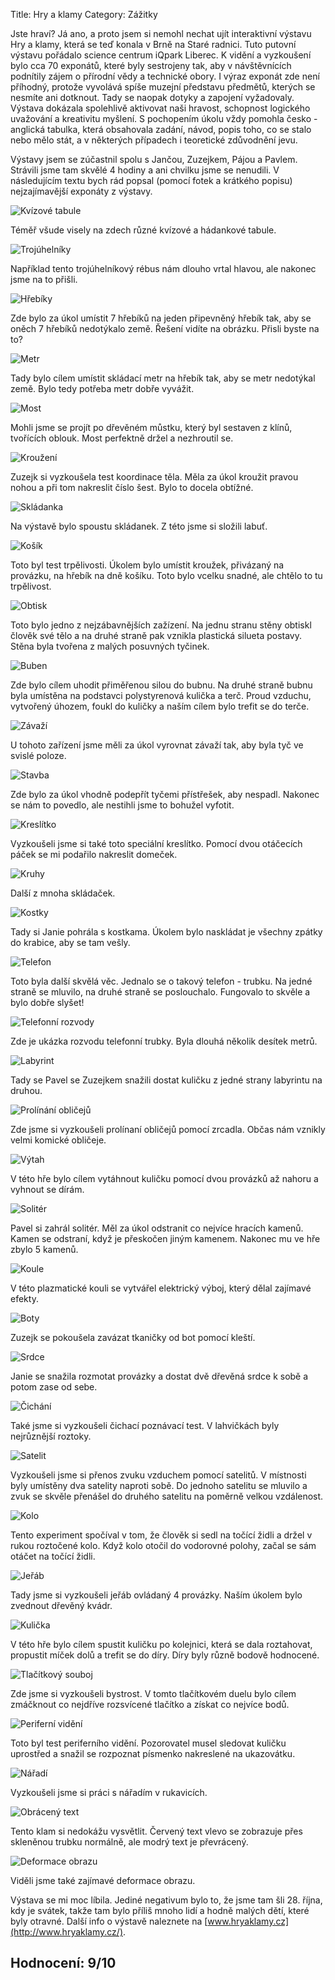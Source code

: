 Title: Hry a klamy
Category: Zážitky

Jste hraví? Já ano, a proto jsem si nemohl nechat ujít interaktivní
výstavu Hry a klamy, která se teď konala v Brně na Staré radnici. Tuto
putovní výstavu pořádalo science centrum iQpark Liberec. K vidění a
vyzkoušení bylo cca 70 exponátů, které byly sestrojeny tak, aby v
návštěvnících podnítily zájem o přírodní vědy a technické obory. I výraz
exponát zde není příhodný, protože vyvolává spíše muzejní představu
předmětů, kterých se nesmíte ani dotknout. Tady se naopak dotyky a
zapojení vyžadovaly. Výstava dokázala spolehlivě aktivovat naši hravost,
schopnost logického uvažování a kreativitu myšlení. S pochopením úkolu
vždy pomohla česko - anglická tabulka, která obsahovala zadání, návod,
popis toho, co se stalo nebo mělo stát, a v některých případech i
teoretické zdůvodnění jevu.

Výstavy jsem se zúčastnil spolu s Jančou, Zuzejkem, Pájou a Pavlem.
Strávili jsme tam skvělé 4 hodiny a ani chvilku jsme se nenudili. V
následujícím textu bych rád popsal (pomocí fotek a krátkého popisu)
nejzajímavější exponáty z výstavy.

![Kvízové tabule]({static}images/hry-a-klamy-01.jpg)

Téměř všude visely na zdech různé kvízové a hádankové tabule.

![Trojúhelníky]({static}images/hry-a-klamy-02.jpg)

Například tento trojúhelníkový rébus nám dlouho vrtal hlavou, ale
nakonec jsme na to přišli.

![Hřebíky]({static}images/hry-a-klamy-03.jpg)

Zde bylo za úkol umístit 7 hřebíků na jeden připevněný hřebík tak, aby
se oněch 7 hřebíků nedotýkalo země. Řešení vidíte na obrázku. Přisli
byste na to?

![Metr]({static}images/hry-a-klamy-04.jpg)

Tady bylo cílem umístit skládací metr na hřebík tak, aby se metr
nedotýkal země. Bylo tedy potřeba metr dobře vyvážit.

![Most]({static}images/hry-a-klamy-05.jpg)

Mohli jsme se projít po dřevěném můstku, který byl sestaven z klínů,
tvořících oblouk. Most perfektně držel a nezhroutil se.

![Kroužení]({static}images/hry-a-klamy-06.jpg)

Zuzejk si vyzkoušela test koordinace těla. Měla za úkol kroužit pravou
nohou a při tom nakreslit číslo šest. Bylo to docela obtížné.

![Skládanka]({static}images/hry-a-klamy-07.jpg)

Na výstavě bylo spoustu skládanek. Z této jsme si složili labuť.

![Košík]({static}images/hry-a-klamy-08.jpg)

Toto byl test trpělivosti. Úkolem bylo umístit kroužek, přivázaný na
provázku, na hřebík na dně košíku. Toto bylo vcelku snadné, ale chtělo
to tu trpělivost.

![Obtisk]({static}images/hry-a-klamy-09.jpg)

Toto bylo jedno z nejzábavnějších zažízení. Na jednu stranu stěny
obtiskl člověk své tělo a na druhé straně pak vznikla plastická silueta
postavy. Stěna byla tvořena z malých posuvných tyčinek.

![Buben]({static}images/hry-a-klamy-10.jpg)

Zde bylo cílem uhodit přiměřenou silou do bubnu. Na druhé straně bubnu
byla umístěna na podstavci polystyrenová kulička a terč. Proud vzduchu,
vytvořený úhozem, foukl do kuličky a naším cílem bylo trefit se do
terče.

![Závaží]({static}images/hry-a-klamy-11.jpg)

U tohoto zařízení jsme měli za úkol vyrovnat závaží tak, aby byla tyč ve
svislé poloze.

![Stavba]({static}images/hry-a-klamy-12.jpg)

Zde bylo za úkol vhodně podepřít tyčemi přístřešek, aby nespadl. Nakonec
se nám to povedlo, ale nestihli jsme to bohužel vyfotit.

![Kreslítko]({static}images/hry-a-klamy-13.jpg)

Vyzkoušeli jsme si také toto speciální kreslítko. Pomocí dvou otáčecích
páček se mi podařilo nakreslit domeček.

![Kruhy]({static}images/hry-a-klamy-14.jpg)

Další z mnoha skládaček.

![Kostky]({static}images/hry-a-klamy-15.jpg)

Tady si Janie pohrála s kostkama. Úkolem bylo naskládat je všechny
zpátky do krabice, aby se tam vešly.

![Telefon]({static}images/hry-a-klamy-16.jpg)

Toto byla další skvělá věc. Jednalo se o takový telefon - trubku. Na
jedné straně se mluvilo, na druhé straně se poslouchalo. Fungovalo to
skvěle a bylo dobře slyšet!

![Telefonní rozvody]({static}images/hry-a-klamy-17.jpg)

Zde je ukázka rozvodu telefonní trubky. Byla dlouhá několik desítek
metrů.

![Labyrint]({static}images/hry-a-klamy-18.jpg)

Tady se Pavel se Zuzejkem snažili dostat kuličku z jedné strany
labyrintu na druhou.

![Prolínání obličejů]({static}images/hry-a-klamy-19.jpg)

Zde jsme si vyzkoušeli prolínaní obličejů pomocí zrcadla. Občas nám
vznikly velmi komické obličeje.

![Výtah]({static}images/hry-a-klamy-20.jpg)

V této hře bylo cílem vytáhnout kuličku pomocí dvou provázků až nahoru a
vyhnout se dírám.

![Solitér]({static}images/hry-a-klamy-21.jpg)

Pavel si zahrál solitér. Měl za úkol odstranit co nejvíce hracích
kamenů. Kamen se odstraní, když je přeskočen jiným kamenem. Nakonec mu
ve hře zbylo 5 kamenů.

![Koule]({static}images/hry-a-klamy-22.jpg)

V této plazmatické kouli se vytvářel elektrický výboj, který dělal
zajímavé efekty.

![Boty]({static}images/hry-a-klamy-23.jpg)

Zuzejk se pokoušela zavázat tkaničky od bot pomocí kleští.

![Srdce]({static}images/hry-a-klamy-24.jpg)

Janie se snažila rozmotat provázky a dostat dvě dřevěná srdce k sobě a
potom zase od sebe.

![Čichání]({static}images/hry-a-klamy-25.jpg)

Také jsme si vyzkoušeli čichací poznávací test. V lahvičkách byly
nejrůznější roztoky.

![Satelit]({static}images/hry-a-klamy-26.jpg)

Vyzkoušeli jsme si přenos zvuku vzduchem pomocí satelitů. V místnosti
byly umístěny dva satelity naproti sobě. Do jednoho satelitu se mluvilo
a zvuk se skvěle přenášel do druhého satelitu na poměrně velkou
vzdálenost.

![Kolo]({static}images/hry-a-klamy-27.jpg)

Tento experiment spočíval v tom, že člověk si sedl na točící židli a
držel v rukou roztočené kolo. Když kolo otočil do vodorovné polohy,
začal se sám otáčet na točící židli.

![Jeřáb]({static}images/hry-a-klamy-28.jpg)

Tady jsme si vyzkoušeli jeřáb ovládaný 4 provázky. Naším úkolem bylo
zvednout dřevěný kvádr.

![Kulička]({static}images/hry-a-klamy-29.jpg)

V této hře bylo cílem spustit kuličku po kolejnici, která se dala
roztahovat, propustit míček dolů a trefit se do díry. Díry byly různě
bodově hodnocené.

![Tlačítkový souboj]({static}images/hry-a-klamy-30.jpg)

Zde jsme si vyzkoušeli bystrost. V tomto tlačítkovém duelu bylo cílem
zmáčknout co nejdříve rozsvícené tlačítko a získat co nejvíce bodů.

![Periferní vidění]({static}images/hry-a-klamy-31.jpg)

Toto byl test periferního vidění. Pozorovatel musel sledovat kuličku
uprostřed a snažil se rozpoznat písmenko nakreslené na ukazovátku.

![Nářadí]({static}images/hry-a-klamy-32.jpg)

Vyzkoušeli jsme si práci s nářadím v rukavicích.

![Obrácený text]({static}images/hry-a-klamy-33.jpg)

Tento klam si nedokážu vysvětlit. Červený text vlevo se zobrazuje přes
skleněnou trubku normálně, ale modrý text je převrácený.

![Deformace obrazu]({static}images/hry-a-klamy-34.jpg)

Viděli jsme také zajímavé deformace obrazu.

Výstava se mi moc líbila. Jediné negativum bylo to, že jsme tam šli 28.
října, kdy je svátek, takže tam bylo příliš mnoho lidí a hodně malých
dětí, které byly otravné. Další info o výstavě naleznete na
[www.hryaklamy.cz](http://www.hryaklamy.cz/).

## Hodnocení: 9/10
